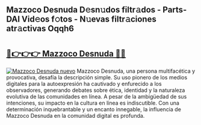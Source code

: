 ## Mazzoco Desnuda D𝚎sn𝚞dos filtr𝚊dos - Parts-DAI Vid𝚎os f𝚘tos - N𝚞evas filtr𝚊ciones atr𝚊ctivas Oqqh6

# <h2><a href="http://mbcjma.tromn.icu/?c=Mazzoco+Desnuda">🔗👉👉👉 Mazzoco Desnuda 🔗🔗</a></h2>

[![Mazzoco Desnuda nuevo](https://i.imgur.com/pEAQMta.gif)](http://mbcjma.tromn.icu/?c=Mazzoco+Desnuda)
Mazzoco Desnuda, una persona multifacética y provocativa, desafía la descripción simple. Su uso pionero de los medios digitales para la autoexpresión ha cautivado y enfurecido a los observadores, generando debates sobre ética, identidad y la naturaleza evolutiva de las comunidades en línea. A pesar de la ambigüedad de sus intenciones, su impacto en la cultura en línea es indiscutible. Con una determinación inquebrantable y un encanto innegable, la influencia de Mazzoco Desnuda en la comunidad digital es profunda.
